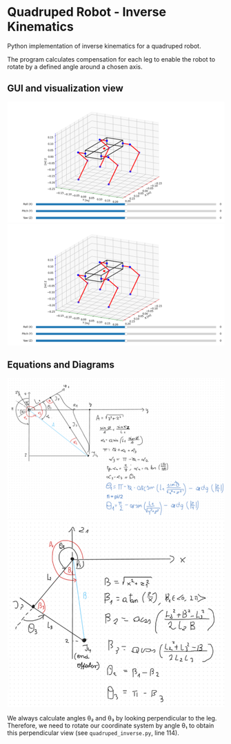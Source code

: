 # Quadruped Robot - Inverse Kinematics

Python implementation of inverse kinematics for a quadruped robot.

The program calculates compensation for each leg to enable the robot to rotate by a defined angle around a chosen axis.

## GUI and visualization view

![Default position](./Images/Gui_image.png)
![Rotated position](./Images/Gui_image.png)

## Equations and Diagrams

![Front view of the robot (left front leg)](./Images/Side%20movement%20calculation.png)
![Perpendicular view to the ZX plane of the leg (left front leg)](./Images/Perpandicular%20view%20to%20the%20leg.png)

We always calculate angles θ₂ and θ₃ by looking perpendicular to the leg. Therefore, we need to rotate our coordinate system by angle θ₁ to obtain this perpendicular view (see `quadruped_inverse.py`, line 114).
